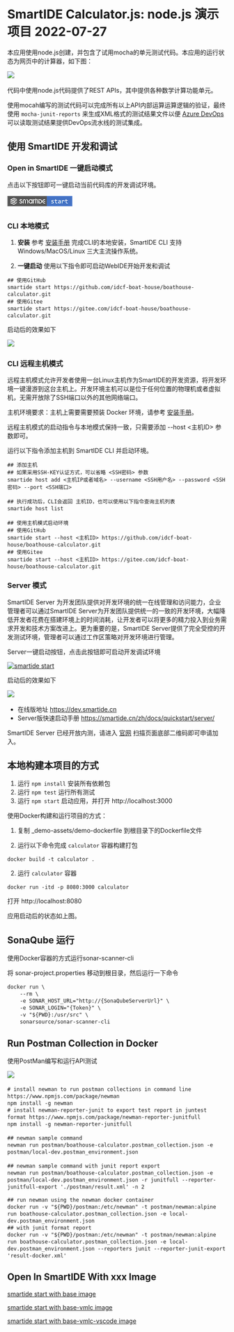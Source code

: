 # SmartIDE Calculator.js:  node.js 演示项目    2022-07-27
   
本应用使用node.js创建，并包含了试用mocha的单元测试代码。本应用的运行状态为网页中的计算器，如下图：

![](calculator-ui.png)

代码中使用node.js代码提供了REST APIs，其中提供各种数学计算功能单元。

使用mocah编写的测试代码可以完成所有以上API内部运算运算逻辑的验证，最终使用 `mocha-junit-reports` 来生成XML格式的测试结果文件以便 [Azure DevOps](https://azure.com/devops) 可以读取测试结果提供DevOps流水线的测试集成。

## 使用 SmartIDE 开发和调试

### Open in SmartIDE 一键启动模式

点击以下按钮即可一键启动当前代码库的开发调试环境。

[![smartide start](.ide/smartide-start-badge.png)](https://dev.smartide.cn/#https://github.com/idcf-boat-house/boathouse-calculator.git)


### CLI 本地模式

1. **安装** 参考 [安装手册](https://smartide.cn/zh/docs/install/cli/) 完成CLI的本地安装，SmartIDE CLI 支持 Windows/MacOS/Linux 三大主流操作系统。

2. **一键启动** 使用以下指令即可启动WebIDE开始开发和调试

```shell
## 使用GitHub
smartide start https://github.com/idcf-boat-house/boathouse-calculator.git
## 使用Gitee
smartide start https://gitee.com/idcf-boat-house/boathouse-calculator.git
```

启动后的效果如下

![](images/smartide-local.png)

### CLI 远程主机模式

远程主机模式允许开发者使用一台Linux主机作为SmartIDE的开发资源，将开发环境一键漫游到这台主机上。开发环境主机可以是位于任何位置的物理机或者虚拟机，无需开放除了SSH端口以外的其他网络端口。

主机环境要求：主机上需要需要预装 Docker 环境，请参考 [安装手册](https://smartide.cn/zh/docs/install/docker/linux/)。

远程主机模式的启动指令与本地模式保持一致，只需要添加 --host <主机ID> 参数即可。

运行以下指令添加主机到 SmartIDE CLI 并启动环境。

```shell
## 添加主机
## 如果采用SSH-KEY认证方式，可以省略 <SSH密码> 参数
smartide host add <主机IP或者域名> --username <SSH用户名> --password <SSH密码> --port <SSH端口>

## 执行成功后，CLI会返回 主机ID，也可以使用以下指令查询主机列表
smartide host list

## 使用主机模式启动环境
## 使用GitHub 
smartide start --host <主机ID> https://github.com/idcf-boat-house/boathouse-calculator.git
## 使用Gitee
smartide start --host <主机ID> https://gitee.com/idcf-boat-house/boathouse-calculator.git
```

### Server 模式

SmartIDE Server 为开发团队提供对开发环境的统一在线管理和访问能力，企业管理者可以通过SmartIDE Server为开发团队提供统一的一致的开发环境，大幅降低开发者花费在搭建环境上的时间消耗，让开发者可以将更多的精力投入到业务需求开发和技术方案改进上。更为重要的是，SmartIDE Server提供了完全受控的开发测试环境，管理者可以通过工作区策略对开发环境进行管理。

Server一键启动按钮，点击此按钮即可启动开发调试环境

[![smartide start](images/smartide-start-badge.png)](http://dev.smartide.cn/#/layout/smartide/workspace/details/157)

启动后的效果如下

![](images/smartide-server.png)

- 在线版地址 https://dev.smartide.cn 
- Server版快速启动手册 https://smartide.cn/zh/docs/quickstart/server/ 

SmartIDE Server 已经开放内测，请进入 [官网](https://smartide.cn) 扫描页面底部二维码即可申请加入。

## 本地构建本项目的方式 

1. 运行 `npm install` 安装所有依赖包
2. 运行 `npm test` 运行所有测试
3. 运行 `npm start` 启动应用，并打开 http://localhost:3000

使用Docker构建和运行项目的方式：

1. 复制 _demo-assets/demo-dockerfile 到根目录下的Dockerfile文件

2. 运行以下命令完成 `calculator` 容器构建打包

```shell
docker build -t calculator .
```

2. 运行 `calculator` 容器

```shell
docker run -itd -p 8080:3000 calculator
```

打开 http://localhost:8080 

应用启动后的状态如上图。


## SonaQube 运行

使用Docker容器的方式运行sonar-scanner-cli

将 sonar-project.properties 移动到根目录，然后运行一下命令

```shll
docker run \
    --rm \
    -e SONAR_HOST_URL="http://{SonaQubeServerUrl}" \
    -e SONAR_LOGIN="{Token}" \
    -v "${PWD}:/usr/src" \
    sonarsource/sonar-scanner-cli
```

## Run Postman Collection in Docker

使用PostMan编写和运行API测试

![](postman/postman.png)

```shell
# install newman to run postman collections in command line https://www.npmjs.com/package/newman
npm install -g newman
# install newman-reporter-junit to export test report in juntest format https://www.npmjs.com/package/newman-reporter-junitfull
npm install -g newman-reporter-junitfull

## newman sample command
newman run postman/boathouse-calculator.postman_collection.json -e postman/local-dev.postman_environment.json

## newman sample command with junit report export
newman run postman/boathouse-calculator.postman_collection.json -e postman/local-dev.postman_environment.json -r junitfull --reporter-junitfull-export './postman/result.xml' -n 2
```

```shell
## run newman using the newman docker container
docker run -v "${PWD}/postman:/etc/newman" -t postman/newman:alpine run boathouse-calculator.postman_collection.json -e local-dev.postman_environment.json
## with junit format report 
docker run -v "${PWD}/postman:/etc/newman" -t postman/newman:alpine run boathouse-calculator.postman_collection.json -e local-dev.postman_environment.json --reporters junit --reporter-junit-export 'result-docker.xml'
```

## Open In SmartIDE With xxx Image

[smartide start with base image](https://dev.smartide.cn/#/layout/smartide/workspace?gitRepoUrl=git@github.com:idcf-boat-house/boathouse-calculator.git&branch=master&configFilePath=.ide/base.ide.yaml)

[smartide start with base-vmlc image](https://dev.smartide.cn/#/layout/smartide/workspace?gitRepoUrl=git@github.com:idcf-boat-house/boathouse-calculator.git&branch=master&configFilePath=.ide/vmlc-base.ide.yaml)

[smartide start with base-vmlc-vscode image](https://dev.smartide.cn/#/layout/smartide/workspace?gitRepoUrl=git@github.com:idcf-boat-house/boathouse-calculator.git&branch=master&configFilePath=.ide/vmlc-vscode.ide.yaml)

